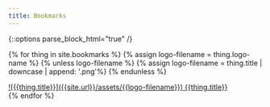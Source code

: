```yaml
---
title: Bookmarks
---
```


{::options parse_block_html="true" /}

{% for thing in site.bookmarks %}
    {% assign logo-filename = thing.logo-name %}
    {% unless logo-filename %}
        {% assign logo-filename = thing.title | downcase | append: '.png'%}
    {% endunless %}
<div class='bookmark-loz'>
<a href="{{thing.target-url}}" target="_blank">![{{thing.title}}]({{site.url}}/assets/{{logo-filename}}) {{thing.title}}</a>
</div>
{% endfor %}

<div class="vspacer50px"></div>

<div id="random-quicktip" class="shadowtb"></div>

<script>
    var targetSelector="#random-quicktip";
    var items=[ 
        {% for item in (site.posts | where: "categories","quicktips") %} 
            {
                "title": "{{ item.title }}",
                "content": {{ item.excerpt | markdownify | jsonify }},
                "url": "{{ site.url }}{{ item.url }}"
            },
        {% endfor %}
    ]
    var target = document.querySelector(targetSelector);
    if(target) {
        var chosenItem = items[ Math.floor(Math.random()*items.length) ];
        target.innerHTML = "<div class='post-tags'><a href='{{site.baseurl}}/tags/#quicktips'>quicktips</a></div><h2>" + chosenItem.title + "</h2>" + chosenItem.content + "<a href='" + chosenItem.url + "' class='read-more'>Read More</a>";
        target.onclick = function () { document.local.href= chosenItem.url }
    }
</script>